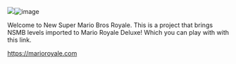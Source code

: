 <img src="blob:chrome-untrusted://media-app/ae89d5fe-936f-4a4c-82bf-0469c810c7a2"/>![image](https://user-images.githubusercontent.com/126357660/235797804-e807c6b8-d652-48f4-a181-44a72b6c17de.png)

Welcome to New Super Mario Bros Royale. This is a project that brings NSMB levels imported to Mario Royale Deluxe! Which you can play with with this link. 

https://marioroyale.com
